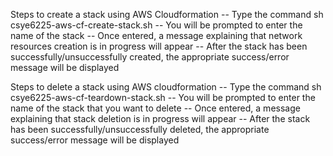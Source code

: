 Steps to create a stack using AWS Cloudformation -- Type the command sh csye6225-aws-cf-create-stack.sh -- You will be prompted to enter the name of the stack -- Once entered, a message explaining that network resources creation is in progress will appear -- After the stack has been successfully/unsuccessfully created, the appropriate success/error message will be displayed

Steps to delete a stack using AWS cloudformation -- Type the command sh csye6225-aws-cf-teardown-stack.sh -- You will be prompted to enter the name of the stack that you want to delete -- Once entered, a message explaining that stack deletion is in progress will appear -- After the stack has been successfully/unsuccessfully deleted, the appropriate success/error message will be displayed
